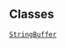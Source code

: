 ## Classes

<a href="../object/StringBuffer.html#StringBuffer"
target="main"><code>StringBuffer</code></a>  
